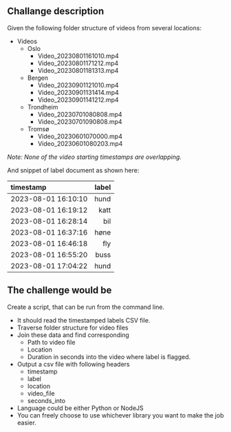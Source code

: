 ## Challange description

Given the following folder structure of videos from several locations:

* Videos
  * Oslo
    * Video_20230801161010.mp4
    * Video_20230801171212.mp4
    * Video_20230801181313.mp4
  * Bergen
    * Video_20230901121010.mp4
    * Video_20230901131414.mp4
    * Video_20230901141212.mp4
  * Trondheim
    * Video_20230701080808.mp4
    * Video_20230701090808.mp4
  * Tromsø
    * Video_20230601070000.mp4
    * Video_20230601080203.mp4

*Note: None of the video starting timestamps are overlapping.*

And snippet of label document as shown here:

| timestamp | label |
|:----------|------:|
| 2023-08-01 16:10:10 | hund |
| 2023-08-01 16:19:12 | katt |
| 2023-08-01 16:28:14 | bil |
| 2023-08-01 16:37:16 | høne |
| 2023-08-01 16:46:18 | fly |
| 2023-08-01 16:55:20 | buss |
| 2023-08-01 17:04:22 | hund |

## The challenge would be

Create a script, that can be run from the command line.

* It should read the timestamped labels CSV file.
* Traverse folder structure for video files
* Join these data and find corresponding 
  * Path to video file
  * Location
  * Duration in seconds into the video where label is flagged.
* Output a csv file with following headers
  * timestamp
  * label
  * location
  * video_file
  * seconds_into
* Language could be either Python or NodeJS
* You can freely choose to use whichever library you want to make the job easier.
